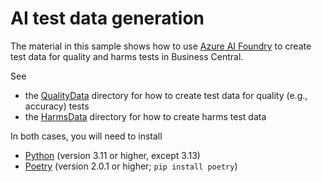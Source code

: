 # AI test data generation

The material in this sample shows how to use [Azure AI Foundry](https://learn.microsoft.com/en-us/azure/ai-foundry/what-is-azure-ai-foundry) to create test data for quality and harms tests in Business Central.

See

- the [QualityData](QualityData/structured-data-generation/README.md) directory for how to create test data for quality (e.g., accuracy) tests
- the [HarmsData](HarmsData/README.md) directory for how to create harms test data

In both cases, you will need to install
- [Python](https://www.python.org/downloads/windows/) (version 3.11 or higher, except 3.13)
- [Poetry](https://python-poetry.org/) (version 2.0.1 or higher; `pip install poetry`)